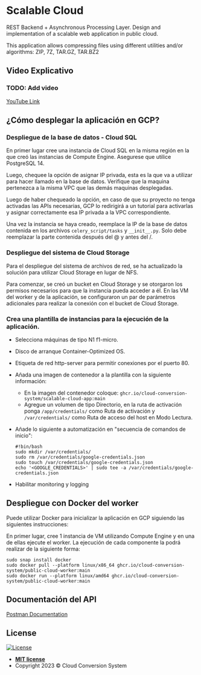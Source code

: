 # Scalable Cloud

REST Backend + Asynchronous Processing Layer. Design and implementation of a scalable web application in public cloud.

This application allows compressing files using different utilities and/or algorithms: ZIP, 7Z, TAR.GZ, TAR.BZ2

## Video Explicativo
### TODO: Add video

[YouTube Link]()

## ¿Cómo desplegar la aplicación en GCP?

### Despliegue de la base de datos - Cloud SQL

En primer lugar cree una instancia de Cloud SQL en la misma región en la que creó las instancias de Compute Engine. Asegurese que utilice PostgreSQL 14.

Luego, chequee la opción de asignar IP privada, esta es la que va a utilizar para hacer llamado en la base de datos.
Verifique que la maquina pertenezca a la misma VPC que las demás maquinas desplegadas.

Luego de haber chequeado la opción, en caso de que su proyecto no tenga activadas las APIs necesarias, GCP lo redirigirá a un tutorial para activarlas y asignar correctamente esa IP privada a la VPC correspondiente.

Una vez la instancia se haya creado, reemplace la IP de la base de datos contenida en los archivos ```celery_script/tasks``` y ```__init__.py```. Solo debe reemplazar la parte contenida después del @ y antes del /.

### Despliegue del sistema de Cloud Storage

Para el despliegue del sistema de archivos de red, se ha actualizado la solución para utilizar Cloud Storage en lugar de NFS.

Para comenzar, se creó un bucket en Cloud Storage y se otorgaron los permisos necesarios para que la instancia pueda acceder a él. En las VM del worker y de la aplicación, se configuraron un par de parámetros adicionales para realizar la conexión con el bucket de Cloud Storage.

### Crea una plantilla de instancias para la ejecución de la aplicación.

- Selecciona máquinas de tipo N1 f1-micro.
- Disco de arranque Container-Optimized OS.
- Etiqueta de red http-server para permitir conexiones por el puerto 80.
- Añada una imagen de contenedor a la plantilla con la siguiente información:
    - En la imagen del contenedor coloque: `ghcr.io/cloud-conversion-system/scalable-cloud-app:main`
    - Agregue un volumen de tipo Directorio, en la ruta de activación ponga ```/app/credentials/``` como Ruta de activación y ```/var/credentials/``` como Ruta de acceso del host en Modo Lectura.
- Añade lo siguiente a automatización en "secuencia de comandos de inicio":

    ```
    #!bin/bash
    sudo mkdir /var/credentials/
    sudo rm /var/credentials/google-credentials.json
    sudo touch /var/credentials/google-credentials.json
    echo '<GOOGLE_CREDENTIALS>' | sudo tee -a /var/credentials/google-credentials.json
    ```

- Habilitar monitoring y logging

## Despliegue con Docker del worker
Puede utilizar Docker para inicializar la aplicación en GCP siguiendo las siguientes instrucciones:

En primer lugar, cree 1 instancia de VM utilizando Compute Engine y en una de ellas ejecute el worker. La ejecución de cada componente la podrá realizar de la siguiente forma:

```
sudo snap install docker
sudo docker pull --platform linux/x86_64 ghcr.io/cloud-conversion-system/public-cloud-worker:main
sudo docker run --platform linux/amd64 ghcr.io/cloud-conversion-system/public-cloud-worker:main
```

## Documentación del API

[Postman Documentation](https://documenter.getpostman.com/view/11708390/2s93Y5NeWB)

## License

[![License](http://img.shields.io/:license-mit-blue.svg?style=flat-square)](http://badges.mit-license.org)

- **[MIT license](LICENSE)**
- Copyright 2023 © Cloud Conversion System
